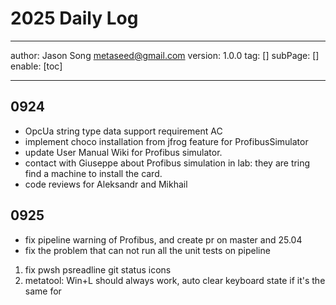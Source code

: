 # 2025 Daily Log
---
author: Jason Song <metaseed@gmail.com>
version: 1.0.0
tag: []
subPage: []
enable: [toc]

---
## 0924
* OpcUa string type data support requirement AC
* implement choco installation from jfrog feature for ProfibusSimulator
* update User Manual Wiki for Profibus simulator.
* contact with Giuseppe about Profibus simulation in lab: they are tring find a machine to install the card.
* code reviews for Aleksandr and Mikhail
## 0925
* fix pipeline warning of Profibus, and create pr on master and 25.04
* fix the problem that can not run all the unit tests on pipeline
1. fix pwsh psreadline git status icons
1. metatool: Win+L should always work, auto clear keyboard state if it's the same for 

## 